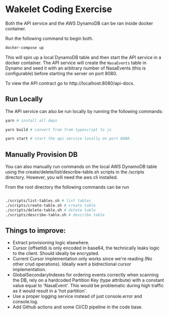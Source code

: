 # Wakelet Coding Exercise

Both the API service and the AWS DynamoDB can be ran inside docker container.

Run the following command to begin both.

```sh
docker-compose up
```

This will spin up a local DynamoDB table and then start the API service in a docker container. The API service will create the `NasaEvents` table in Dynamo and seed it with an arbitrary number of NasaEvents (this is configurable) before starting the server on port 8080.

To view the API contract go to http://localhost:8080/api-docs.

## Run Locally

The API service can also be run locally by running the following commands:

```sh
yarn # install all deps

yarn build # convert from from typescript to js

yarn start # start the api service locally on port 8080.

```

## Manually Provision DB

You can also manually run commands on the local AWS DynamoDB table using the create/delete/list/describe-table.sh scripts in the /scripts directory. However, you will need the aws cli installed.

From the root directory the following commands can be run
```sh

./scripts/list-tables.sh # list tables
./scripts/create-table.sh # create table
./scripts/delete-table.sh # delete table
./scripts/describe-table.sh # describe table

```
## Things to improve:

- Extract provisioning logic elsewhere.
- Cursor (offsetId) is only encoded in base64, the technically leaks logic to the client. Should ideally be encrypted.
- Current Cursor implementation only works since we're reading (No other crud operations). Ideally want a bidrectional cursor implementation.
- GlobalSecondaryIndexes for ordering events correctly when scanning the DB, rely on a hardcoded Partition Key (type attribute) with a constant value equal to 'NasaEvent'. This would be problematic during high traffic as it would result in a 'hot partition'.
- Use a proper logging service instead of just console.error and console.log.
- Add Github actions and some CI/CD pipeline in the code base.
